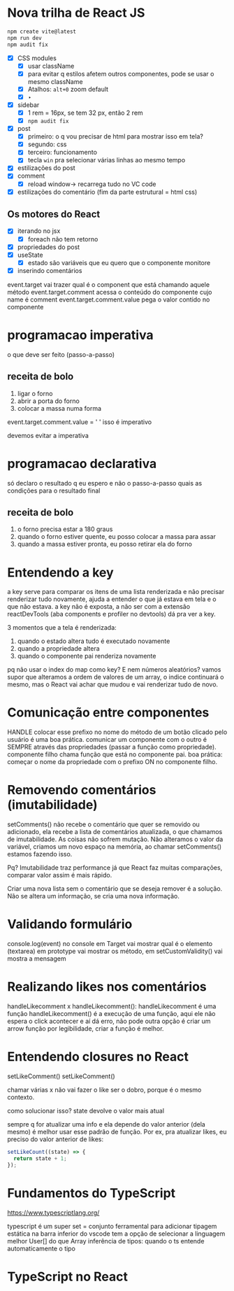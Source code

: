 # Nova trilha de React JS

```jsx
npm create vite@latest
npm run dev
npm audit fix
```

- [x] CSS modules
  - [x] usar className
  - [x] para evitar q estilos afetem outros componentes, pode se usar o mesmo className
  - [x] Atalhos: `alt+0` zoom default
  - [x] ‣
- [x] sidebar
  - [x] 1 rem = 16px, se tem 32 px, então 2 rem
  - [x] `npm audit fix`
- [x] post
  - [x] primeiro: o q vou precisar de html para mostrar isso em tela?
  - [x] segundo: css
  - [x] terceiro: funcionamento
  - [x] tecla `win` pra selecionar várias linhas ao mesmo tempo
- [x] estilizações do post
- [x] comment
  - [x] reload window→ recarrega tudo no VC code
- [x] estilizações do comentário (fim da parte estrutural = html css)

## Os motores do React

- [x] iterando no jsx
  - [x] foreach não tem retorno
- [x] propriedades do post
- [x] useState
  - [x] estado são variáveis que eu quero que o componente monitore
- [x] inserindo comentários
<aside>
event.target vai trazer qual é o component que está chamando aquele método
event.target.comment acessa o conteúdo do componente cujo name é comment
event.target.comment.value pega o valor contido no componente
</aside>

# programacao imperativa

o que deve ser feito (passo-a-passo)

## receita de bolo

1. ligar o forno
2. abrir a porta do forno
3. colocar a massa numa forma

event.target.comment.value = ' '
isso é imperativo

devemos evitar a imperativa

# programacao declarativa

só declaro o resultado q eu espero e não o passo-a-passo
quais as condições para o resultado final

## receita de bolo

1. o forno precisa estar a 180 graus
2. quando o forno estiver quente, eu posso colocar a massa para assar
3. quando a massa estiver pronta, eu posso retirar ela do forno

# Entendendo a key

a key serve para comparar os itens de uma lista renderizada e não precisar renderizar tudo novamente, ajuda a entender o que já estava em tela e o que não estava.
a key não é exposta, a não ser com a extensão reactDevTools (aba components e profiler no devtools) dá pra ver a key.

3 momentos que a tela é renderizada:

1. quando o estado altera tudo é executado novamente
2. quando a propriedade altera
3. quando o componente pai renderiza novamente

pq não usar o index do map como key? E nem números aleatórios?
vamos supor que alteramos a ordem de valores de um array, o
indice continuará o mesmo, mas o React vai achar que mudou e vai renderizar tudo de novo.

# Comunicação entre componentes

HANDLE colocar esse prefixo no nome do método de um botão clicado pelo usuário é uma boa prática.
comunicar um componente com o outro é SEMPRE através das propriedades (passar a função como propriedade).
componente filho chama função que está no componente pai.
boa prática: começar o nome da propriedade com o prefixo ON no componente filho.

# Removendo comentários (imutabilidade)

setComments() não recebe o comentário que quer se removido ou adicionado, ela recebe a lista de comentários atualizada, o que chamamos de imutabilidade. As coisas não sofrem mutação. Não alteramos o valor da variável, criamos um novo espaço na memória, ao chamar setComments() estamos fazendo isso.

Pq? Imutabilidade traz performance já que React faz muitas comparações, comparar valor assim é mais rápido.

Criar uma nova lista sem o comentário que se deseja remover é a solução. Não se altera um informação, se cria uma nova informação.

# Validando formulário

console.log(event)
no console em Target vai mostrar qual é o elemento (textarea)
em prototype vai mostrar os método, em setCustomValidity() vai mostra a mensagem

# Realizando likes nos comentários

handleLikecomment x handleLikecomment():
handleLikecomment é uma função
handleLikecomment() é a execução de uma função, aqui ele não espera o click acontecer e aí dá erro, não pode
outra opção é criar um arrow função
por legibilidade, criar a função é melhor.

# Entendendo closures no React

setLikeComment()
setLikeComment()

chamar várias x não vai fazer o like ser o dobro, porque é o mesmo contexto.

como solucionar isso?
state devolve o valor mais atual

sempre q for atualizar uma info e ela depende do valor anterior (dela mesmo) é melhor usar esse padrão de função. Por ex, pra atualizar likes, eu preciso do valor anterior de likes:

```js
setLikeCount((state) => {
  return state + 1;
});
```

# Fundamentos do TypeScript

https://www.typescriptlang.org/

typescript é um super set = conjunto ferramental para adicionar tipagem estática
na barra inferior do vscode tem a opção de selecionar a linguagem
melhor User[] do que Array<User>
inferência de tipos: quando o ts entende automaticamente o tipo

# TypeScript no React
